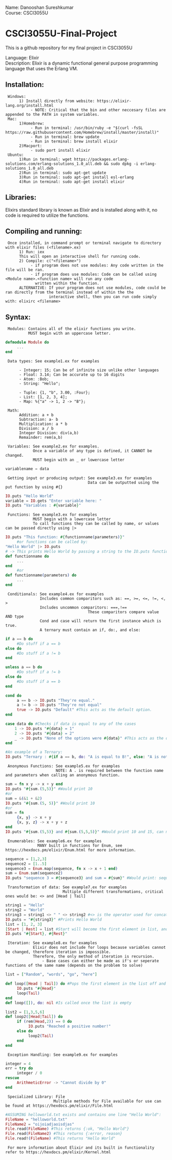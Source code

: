 Name: Danooshan Sureshkumar  
Course: CSCI3055U  

# CSCI3055U-Final-Project
This is a github repository for my final project in CSCI3055U  

Language: Elixir  
Description: Elixir is a dynamic functional general purpose programming language that uses the Erlang VM.  

## Installation: 
     Windows:  
          1) Install directly from website: https://elixir-lang.org/install.html  
               - NOTE: Critical that the bin and other neccesary files are appended to the PATH in system variables.  
     Mac:  
          1)Homebrew:   
               - Run in terminal: /usr/bin/ruby -e "$(curl -fsSL https://raw.githubusercontent.com/Homebrew/install/master/install)"  
               - Run in terminal: brew update  
               - Run in terminal: brew install elixir  
          2)Macport:  
               - sudo port install elixir  
     Ubuntu:  
          1)Run in terminal: wget https://packages.erlang-solutions.com/erlang-solutions_1.0_all.deb && sudo dpkg -i erlang-solutions_1.0_all.deb  
          2)Run in terminal: sudo apt-get update  
          3)Run in terminal: sudo apt-get install esl-erlang  
          4)Run in terminal: sudo apt-get install elixir  
## Libraries:
Elixirs standard library is known as Elixir and is installed along with it, no code is required to utilize the functions.   

## Compiling and running:
     Once installed, in command prompt or terminal navigate to directory with elixir files (<filename>.ex)
          1) Run: iex 
          This will open an interactive shell for running code.
          2) Compile: c("<filename>")
               - if program does not use modules: Any code written in the file will be ran.
               - if program does use modules: Code can be called using <Module name>.<function name> will run any code 
                 written within the function.
          ALTERNATIVE: If your program does not use modules, code could be ran directly from the terminal instead of within the the
                       interactive shell, then you can run code simply with: elixirc <filename>
      
## Syntax:  
     Modules: Contains all of the elixir functions you write.
              MUST begin with an uppercase letter.
```elixir
defmodule Module do
     ...
end
```
     Data types: See example1.ex for examples
     
          - Integer: 15; Can be of infinite size unlike other languages
          - Float: 3.14; Can be accurate up to 16 digits
          - Atom: :Bob; 
          - String: "Hello";
          
          - Tuple: {1, "b", 3.00, :Four};
          - List: [1, 2, 3, 4];
          - Map: %{"a" -> 1, 2 -> "B"};
          
     Math:
          Addition: a + b
          Subtraction: a- b
          Multiplication: a * b
          Division: a / b
          Integer Division: div(a,b)
          Remainder: rem(a,b)
          
     Variables: See example2.ex for examples. 
                Once a variable of any type is defined, it CANNOT be changed. 
                MUST begin with an _ or lowercase letter
```elixir
variablename = data
```
     Getting input or producing output: See example3.ex for examples
                                        Data can be outputted using the put function by using #{}
```elixir
IO.puts "Hello World"
variable = IO.gets "Enter variable here: "
IO.puts "Variables : #{variable}"
```
     Functions: See example3.ex for examples
                MUST begin with a lowercase letter
                To call functions they can be called by name, or values can be passed directly using |>
```elixir
IO.puts "This function: #{functionname(parameters)}"
     #or functions can be called by:
"Hello World" |> IO.puts
# -> This prints Hello World by passing a string to the IO.puts function
def functionname do
     ...
end
     #or
def functionname(parameters) do
     ...
end
```
     Conditionals: See example4.ex for examples
                   Includes common comparitors such as: ==, >=, <=, !=, <, >
                   Includes uncommon comparitors: ===,!==
                                        These comparitors compare value AND type
                   Cond and case will return the first instance which is true.
                   A ternary must contain an if, do:, and else:
```elixir
if a == b do
     #Do stuff if a == b
else do
     #Do stuff if a != b
end

unless a == b do
     #Do stuff if a != b
else do
     #Do stuff if a == b
end

cond do
     a == b -> IO.puts "They're equal."
     a != b -> IO.puts "They're not equal"
     true -> IO.puts "Default" #This acts as the default option.
end

case data do #Checks if data is equal to any of the cases
    1 -> IO.puts "#{data} = 1"
    2 -> IO.puts "#{data} = 2"
    _ -> IO.puts "None of the options were #{data}" #This acts as the default option
end

#An example of a Ternary:
IO.puts "Ternary : #{if a == b, do: "A is equal to B!", else: "A is not equal to B!"}"
```
     Anonymous Functions: See example5.ex for examples
                          NOTE: A . is required between the function name and parameters when calling an anonymous function. 
```elixir
sum = fn x y -> x + y end
IO.puts "#{sum.(5,5)}" #Would print 10
#or
sum = &(&1 + &2)
IO.puts "#{sum.(5, 5)}" #Would print 10
#or
sum = fn 
     {x, y} -> x + y
     {x, y, z} -> x + y + z
end
IO.puts "#{sum.(5,5)} and #{sum.(5,5,5)}" #Would print 10 and 15, can make different function definitions with different parameters.
```
     Enumerables: See example6.ex for examples
                  MANY built in functions for Enum, see https://hexdocs.pm/elixir/Enum.html for more information.
```elixir
sequence = [1,2,3]
sequence2 = [1..5]
sequence3 = Enum.map(sequence, fn x -> x + 1 end)
sum = Enum.sum(sequence2)
IO.puts "sequence 3 = #{sequence3} and sum = #{sum}" #Would print: sequence3 = [2,3,4] and sum = 15
```
     Transformation of data: See example7.ex for examples
                             Multiple different transformations, critical ones would be: <> and [Head | Tail]
```elixir
string1 = "Hello"
string2 = "World"
string3 = string1 <> " " <> string2 #<> is the operator used for concatenate strings
IO.puts = "#{string3}" #Prints Hello World
list = [1, 2, 3]
[Start | Rest] = list #Start will become the first element in list, and Rest will be a list of the elements after the first.
IO.puts "#{Start}, #{Rest}" 
```
     Iteration: See example8.ex for examples
                Elixir does not include for loops because variables cannot be changed, therefore iteration is impossible.
                Therefore, the only method of iteration is recursion.
                    - Base cases can either be made as if's or seperate functions of the same name (depends on the problem to solve)
```elixir
list = ["Random", "words", "go", "here"]

def loop([Head | Tail]) do #Pops the first element in the list off and prints it, passes the remaining list to the same function
     IO.puts "#{Head}"
     loop(Tail)
end
def loop([]), do: nil #Is called once the list is empty

list2 = [1,3,5,6]
def loop2([Head|Tail]) do
     if (rem(Head,2)) == 0 do
          IO.puts "Reached a positive number!"
     else do
          loop2(Tail)
     end
end
```
     Exception Handling: See example9.ex for examples
```elixir
integer = 4
err = try do
     integer / 0
rescue
     ArithmeticError -> "Cannot divide by 0"
end
```
     Specialized Library: File
                         Multiple methods for File available for use can be found at https://hexdocs.pm/elixir/File.html
```elixir
#ASSUMING helloworld.txt exists and contains one line "Hello World":
FileName = "helloworld.txt"
FileName2 = "oijoiadjaoisdjas"
File.read(FileName) #This returns {:ok, "Hello World"}
File.read(FileName2) #This returns {:error, reason}
File.read!(FileName) #This returns "Hello World"
```

     For more information about Elixir and its built in functionality refer to https://hexdocs.pm/elixir/Kernel.html
